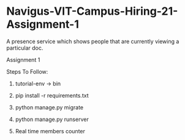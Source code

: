 # Navigus-VIT-Campus-Hiring-21-Assignment-1
A presence service which shows people that are currently viewing a particular doc.

Assignment 1

Steps To Follow:

1. tutorial-env -> bin
2. pip install -r requirements.txt
3. python manage.py migrate
4. python manage.py runserver

5. Real time members counter
